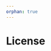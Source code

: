 ```yaml
---
orphan: true
---
```


# License

```{include} ../LICENSE

```
                                                                                                                                                                                                                                                   